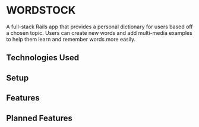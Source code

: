 # WORDSTOCK

A full-stack Rails app that provides a personal dictionary for users based off a chosen topic. Users can create new words and add multi-media examples to help them learn and remember words more easily.

## Technologies Used

## Setup

## Features

## Planned Features
